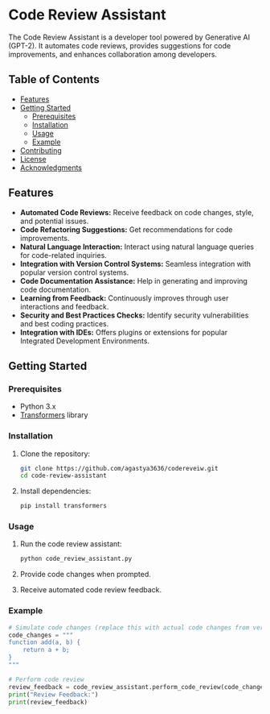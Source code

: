 # Code Review Assistant

The Code Review Assistant is a developer tool powered by Generative AI (GPT-2). It automates code reviews, provides suggestions for code improvements, and enhances collaboration among developers.

## Table of Contents

- [Features](#features)
- [Getting Started](#getting-started)
  - [Prerequisites](#prerequisites)
  - [Installation](#installation)
  - [Usage](#usage)
  - [Example](#example)
- [Contributing](#contributing)
- [License](#license)
- [Acknowledgments](#acknowledgments)

## Features

- **Automated Code Reviews:** Receive feedback on code changes, style, and potential issues.
- **Code Refactoring Suggestions:** Get recommendations for code improvements.
- **Natural Language Interaction:** Interact using natural language queries for code-related inquiries.
- **Integration with Version Control Systems:** Seamless integration with popular version control systems.
- **Code Documentation Assistance:** Help in generating and improving code documentation.
- **Learning from Feedback:** Continuously improves through user interactions and feedback.
- **Security and Best Practices Checks:** Identify security vulnerabilities and best coding practices.
- **Integration with IDEs:** Offers plugins or extensions for popular Integrated Development Environments.

## Getting Started

### Prerequisites

- Python 3.x
- [Transformers](https://huggingface.co/transformers/) library

### Installation

1. Clone the repository:

    ```bash
    git clone https://github.com/agastya3636/codereveiw.git
    cd code-review-assistant
    ```

2. Install dependencies:

    ```bash
    pip install transformers
    ```

### Usage

1. Run the code review assistant:

    ```bash
    python code_review_assistant.py
    ```

2. Provide code changes when prompted.

3. Receive automated code review feedback.

### Example

```python
# Simulate code changes (replace this with actual code changes from version control)
code_changes = """
function add(a, b) {
    return a + b;
}
"""

# Perform code review
review_feedback = code_review_assistant.perform_code_review(code_changes)
print("Review Feedback:")
print(review_feedback)
